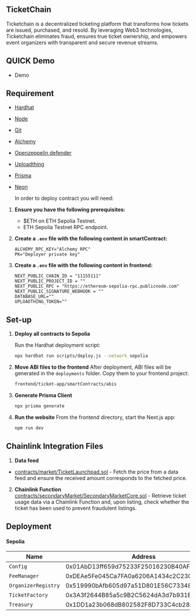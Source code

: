 ## TicketChain

Ticketchain is a decentralized ticketing platform that transforms how tickets are issued, purchased, and resold. By leveraging Web3 technologies, Ticketchain eliminates fraud, ensures true ticket ownership, and empowers event organizers with transparent and secure revenue streams.

## QUICK Demo

- Demo

## Requirement

- [Hardhat](https://hardhat.org/)
- [Node](https://nodejs.org/en/download/)
- [Git](https://git-scm.com/downloads)
- [Alchemy](https://www.alchemy.com/)
- [Openzeppelin defender](https://www.openzeppelin.com/defender)
- [Uploadthing](https://uploadthing.com/)
- [Prisma](https://www.prisma.io/docs/orm/prisma-schema/data-model/models)
- [Neon](https://neon.com/)

  In order to deploy contract you will need:

1. **Ensure you have the following prerequisites:**

   - $ETH on ETH Sepolia Testnet.
   - ETH Sepolia Testnet RPC endpoint.

2. **Create a `.env` file with the following content in smartContract:**
   ```env
   ALCHEMY_RPC_KEY="Alchemy RPC"
   PK="Deployer private key"
   ```
3. **Create a `.env` file with the following content in frontend:**
   ```env
   NEXT_PUBLIC_CHAIN_ID = "11155111"
   NEXT_PUBLIC_PROJECT_ID = ""
   NEXT_PUBLIC_RPC = "https://ethereum-sepolia-rpc.publicnode.com"
   NEXT_PUBLIC_SIGNATURE_WEBHOOK = ""
   DATABASE_URL=""
   UPLOADTHING_TOKEN=""
   ```

## Set-up

1. **Deploy all contracts to Sepolia**

   Run the Hardhat deployment script:

   ```bash
   npx hardhat run scripts/deploy.js --network sepolia
   ```

2. **Move ABI files to the frontend**
   After deployment, ABI files will be generated in the `deployments` folder.
   Copy them to your frontend project:

   ```bash
   frontend/ticket-app/smartContracts/abis
   ```

3. **Generate Prisma Client**

   ```bash
   npx prisma generate
   ```

4. **Run the website**
   From the frontend directory, start the Next.js app:
   ```bash
   npm run dev
   ```

## Chainlink Integration Files

1. **Data feed**

- [contracts/market/TicketLaunchpad.sol](https://github.com/hsjo12/Chainlink_Hackathon_2025/blob/main/smartContract/contracts/markets/TicketLaunchpad.sol) - Fetch the price from a data feed and ensure the received amount corresponds to the fetched price.

2. **Chainlink Function**
   [contracts/secondaryMarket/SecondaryMarketCore.sol](https://github.com/hsjo12/Chainlink_Hackathon_2025/blob/main/smartContract/contracts/secondaryMarket/SecondaryMarketCore.sol) - Retrieve ticket usage data via a Chainlink Function and, upon listing, check whether the ticket has been used to prevent fraudulent listings.

## Deployment

#### Sepolia

| Name                | Address                                    |
| ------------------- | ------------------------------------------ |
| `Config`            | 0x01AbD13ff659d75233F25016230B40AF842cf25B |
| `FeeManager`        | 0xDEAe5Fe045Ca7FA0a6206A1434c2C23033da6BAb |
| `OrganizerRegistry` | 0x519990bAfb605d97a51D801E56C73348CA5b54bE |
| `TicketFactory`     | 0x3A3f2644B85a5c9B2C5624dA3d7b931Bf1532620 |
| `Treasury`          | 0x1DD1a23b068dB802582F8D733C4cb289c85644f1 |
